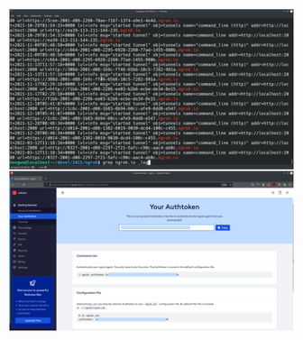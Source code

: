 <img src="https://github.com/udexon/udexon.github.io/blob/main/dmeta/img/ngrok_log.png" width=800>

<img src="https://github.com/udexon/udexon.github.io/blob/main/dmeta/img/ngrok_authtoken.png" width=800>

